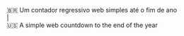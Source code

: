 :brazil: Um contador regressivo web simples até o fim de ano<br> 
|<br/>
:us: A simple web countdown to the end of the year 